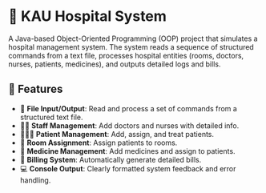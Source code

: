 # 🏥 KAU Hospital System

A Java-based Object-Oriented Programming (OOP) project that simulates a hospital management system. The system reads a sequence of structured commands from a text file, processes hospital entities (rooms, doctors, nurses, patients, medicines), and outputs detailed logs and bills.

## 📌 Features

- 📂 **File Input/Output**: Read and process a set of commands from a structured text file.
- 👨‍⚕️ **Staff Management**: Add doctors and nurses with detailed info.
- 🧑‍🤝‍🧑 **Patient Management**: Add, assign, and treat patients.
- 🏥 **Room Assignment**: Assign patients to rooms.
- 💊 **Medicine Management**: Add medicines and assign to patients.
- 📄 **Billing System**: Automatically generate detailed bills.
- 💻 **Console Output**: Clearly formatted system feedback and error handling.
